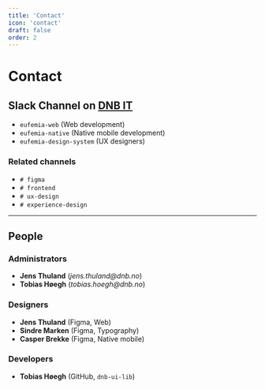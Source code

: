 ```yaml
---
title: 'Contact'
icon: 'contact'
draft: false
order: 2
---
```


# Contact

## Slack Channel on [DNB IT](https://dnb-it.slack.com)

- `eufemia-web` (Web development)
- `eufemia-native` (Native mobile development)
- `eufemia-design-system` (UX designers)

### Related channels

- `# figma`
- `# frontend`
- `# ux-design`
- `# experience-design`

---

## People

### Administrators

- **Jens Thuland** (_jens.thuland@dnb.no_)
- **Tobias Høegh** (_tobias.hoegh@dnb.no_)

### Designers

- **Jens Thuland** (Figma, Web)
- **Sindre Marken** (Figma, Typography)
- **Casper Brekke** (Figma, Native mobile)

### Developers

- **Tobias Høegh** (GitHub, `dnb-ui-lib`)
